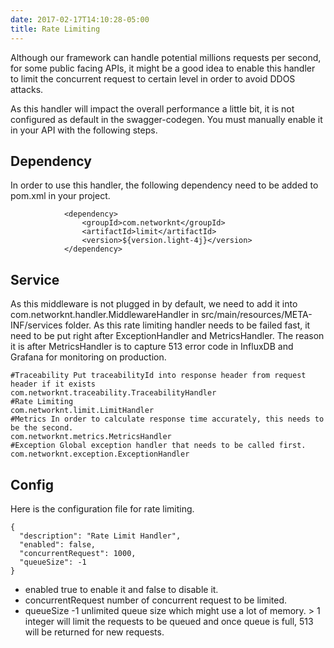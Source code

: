```yaml
---
date: 2017-02-17T14:10:28-05:00
title: Rate Limiting
---
```


Although our framework can handle potential millions requests per second, for 
some public facing APIs, it might be a good idea to enable this handler to 
limit the concurrent request to certain level in order to avoid DDOS attacks.

As this handler will impact the overall performance a little bit, it is not
configured as default in the swagger-codegen. You must manually enable it
in your API with the following steps.

## Dependency

In order to use this handler, the following dependency need to be added to
pom.xml in your project.

```
            <dependency>
                <groupId>com.networknt</groupId>
                <artifactId>limit</artifactId>
                <version>${version.light-4j}</version>
            </dependency>
```

## Service

As this middleware is not plugged in by default, we need to add it into
com.networknt.handler.MiddlewareHandler in src/main/resources/META-INF/services
folder. As this rate limiting handler needs to be failed fast, it need to be
put right after ExceptionHandler and MetricsHandler. The reason it is after
MetricsHandler is to capture 513 error code in InfluxDB and Grafana for
monitoring on production.

```
#Traceability Put traceabilityId into response header from request header if it exists
com.networknt.traceability.TraceabilityHandler
#Rate Limiting
com.networknt.limit.LimitHandler
#Metrics In order to calculate response time accurately, this needs to be the second.
com.networknt.metrics.MetricsHandler
#Exception Global exception handler that needs to be called first.
com.networknt.exception.ExceptionHandler

```

## Config

Here is the configuration file for rate limiting.

```
{
  "description": "Rate Limit Handler",
  "enabled": false,
  "concurrentRequest": 1000,
  "queueSize": -1
}

```

- enabled true to enable it and false to disable it.
- concurrentRequest number of concurrent request to be limited.
- queueSize -1 unlimited queue size which might use a lot of memory. > 1 integer will limit the requests to be queued and once queue is full, 513 will be returned for new requests. 



